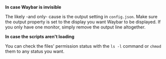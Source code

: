 __In case Waybar is invisible__

The likely -and only- cause is the output setting in ``config.json``. Make sure the output property is set to the display you want Waybar to be displayed. If you only have one monitor, simply remove the output line altogether.

__In case the scripts aren't loading__

You can check the files' permission status with the ```ls -l``` command or ```chmod``` them to any status you want.
